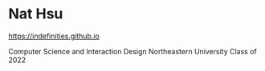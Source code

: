 # Nat Hsu
https://indefinities.github.io

Computer Science and Interaction Design
Northeastern University Class of 2022
